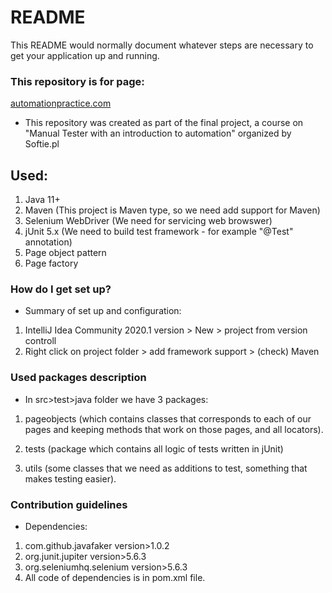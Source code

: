 # README #

This README would normally document whatever steps are necessary to get your application up and running.

### This repository is for page:

[automationpractice.com](http://automationpractice.com )

* This repository was created as part of the final project, a course on "Manual Tester with an introduction to automation" organized by Softie.pl

## Used:	

1. Java 11+
2. Maven (This project is Maven type, so we need add support for Maven)
3. Selenium WebDriver (We need for servicing web browswer)
4. jUnit 5.x (We need to build test framework - for example "@Test" annotation)
5. Page object pattern
6. Page factory

### How do I get set up? ###

* Summary of set up and configuration:

1. IntelliJ Idea Community 2020.1 version > New > project from version controll
2. Right click on project folder > add framework support > (check) Maven

### Used packages description ###
* In src>test>java folder we have 3 packages:

1. pageobjects (which contains classes that corresponds to each of our pages and keeping methods that work on those pages, and all locators).

2. tests (package which contains all logic of tests written in jUnit)

3. utils (some classes that we need as additions to test, something that makes testing easier).



### Contribution guidelines ###

* Dependencies:

1. com.github.javafaker version>1.0.2
2. org.junit.jupiter version>5.6.3
3. org.seleniumhq.selenium version>5.6.3
4. All code of dependencies is in pom.xml file.

